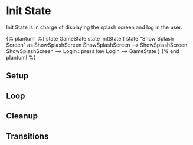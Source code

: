 # Init State

Init State is in charge of displaying the splash screen and log in the user.

{% plantuml %}
state GameState
state InitState {
state "Show Splash Screen" as ShowSplashScreen
ShowSplashScreen --> ShowSplashScreen
ShowSplashScreen --> Login : press key
Login --> GameState
}
{% end plantuml %}


## Setup


## Loop

## Cleanup

## Transitions